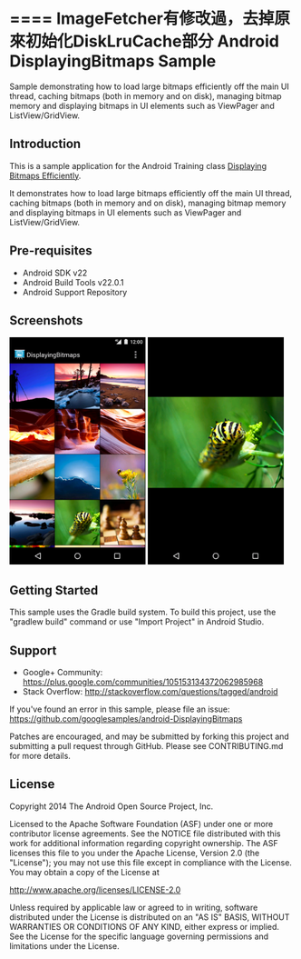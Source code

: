 
====
ImageFetcher有修改過，去掉原來初始化DiskLruCache部分
Android DisplayingBitmaps Sample
===================================

Sample demonstrating how to load large bitmaps efficiently off the main UI thread,
caching bitmaps (both in memory and on disk), managing bitmap memory and displaying
bitmaps in UI elements such as ViewPager and ListView/GridView.

Introduction
------------

This is a sample application for the Android Training class [Displaying Bitmaps Efficiently][1].

It demonstrates how to load large bitmaps efficiently off the main UI thread, caching
bitmaps (both in memory and on disk), managing bitmap memory and displaying bitmaps
in UI elements such as ViewPager and ListView/GridView.

[1]: http://developer.android.com/training/displaying-bitmaps/

Pre-requisites
--------------

- Android SDK v22
- Android Build Tools v22.0.1
- Android Support Repository

Screenshots
-------------

<img src="screenshots/1-gridview.png" height="400" alt="Screenshot"/> <img src="screenshots/2-detail.png" height="400" alt="Screenshot"/> 

Getting Started
---------------

This sample uses the Gradle build system. To build this project, use the
"gradlew build" command or use "Import Project" in Android Studio.

Support
-------

- Google+ Community: https://plus.google.com/communities/105153134372062985968
- Stack Overflow: http://stackoverflow.com/questions/tagged/android

If you've found an error in this sample, please file an issue:
https://github.com/googlesamples/android-DisplayingBitmaps

Patches are encouraged, and may be submitted by forking this project and
submitting a pull request through GitHub. Please see CONTRIBUTING.md for more details.

License
-------

Copyright 2014 The Android Open Source Project, Inc.

Licensed to the Apache Software Foundation (ASF) under one or more contributor
license agreements.  See the NOTICE file distributed with this work for
additional information regarding copyright ownership.  The ASF licenses this
file to you under the Apache License, Version 2.0 (the "License"); you may not
use this file except in compliance with the License.  You may obtain a copy of
the License at

http://www.apache.org/licenses/LICENSE-2.0

Unless required by applicable law or agreed to in writing, software
distributed under the License is distributed on an "AS IS" BASIS, WITHOUT
WARRANTIES OR CONDITIONS OF ANY KIND, either express or implied.  See the
License for the specific language governing permissions and limitations under
the License.
